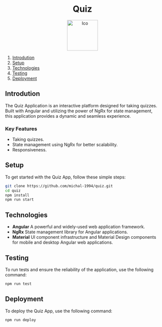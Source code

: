 # <div align="center">Quiz</div>

<div align="center">
  <img src="/src/favicon.ico" alt="Ico" title="Ico" style="height: 100px;">
</div>

1. [Introdution](#introdution)
2. [Setup](#setup)
3. [Technologies](#technologies)
4. [Testing](#testing)
5. [Deployment](#deployment)

## Introdution

The Quiz Application is an interactive platform designed for taking quizzes. Built with Angular and utilizing the power of NgRx for state management, this application provides a dynamic and seamless experience.

### Key Features

-   Taking quizzes.
-   State management using NgRx for better scalability.
-   Responsiveness.

## Setup

To get started with the Quiz App, follow these simple steps:

```bash
git clone https://github.com/michal-1994/quiz.git
cd quiz
npm install
npm run start
```

## Technologies

-   **Angular** A powerful and widely-used web application framework.
-   **NgRx** State management library for Angular applications.
-   **Material** UI component infrastructure and Material Design components for mobile and desktop Angular web applications.

## Testing

To run tests and ensure the reliability of the application, use the following command:

```bash
npm run test
```

## Deployment

To deploy the Quiz App, use the following command:

```bash
npm run deploy
```
